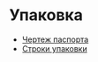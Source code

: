 # Упаковка

* [Чертеж паспорта](dokumentaciya-po-upakovke.md)
* [Строки упаковки](stroki-upakovki.md)
